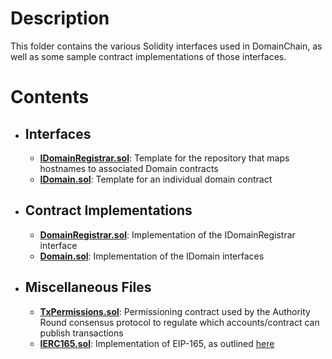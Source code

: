 # Description
This folder contains the various Solidity interfaces used in DomainChain, as well as some sample contract implementations of those interfaces.

# Contents
- ## Interfaces
  - [**IDomainRegistrar.sol**](IDomainRegistrar.sol): Template for the repository that maps hostnames to associated Domain contracts
  - [**IDomain.sol**](IDomain.sol): Template for an individual domain contract
- ## Contract Implementations
  - [**DomainRegistrar.sol**](DomainRegistrar.sol): Implementation of the IDomainRegistrar interface
  - [**Domain.sol**](Domain.sol): Implementation of the IDomain interfaces
- ## Miscellaneous Files
  - [**TxPermissions.sol**](TxPermissions.sol): Permissioning contract used by the Authority Round consensus protocol to regulate which accounts/contract can publish transactions
  - [**IERC165.sol**](Domain.sol):  Implementation of EIP-165, as outlined [here](https://eips.ethereum.org/EIPS/eip-165)


